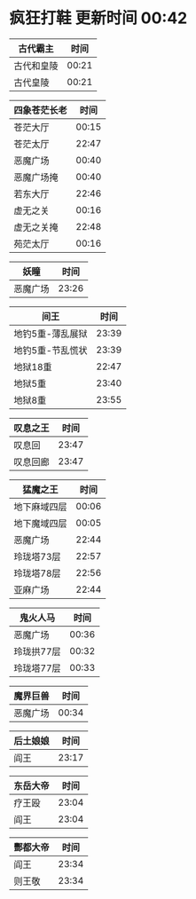 # 疯狂打鞋 更新时间 00:42

| 古代霸主   | 时间    |
|--------|-------|
| 古代和皇陵 | 00:21 |
| 古代皇陵 | 00:21 |

| 四象苍茫长老   | 时间    |
|--------|-------|
| 苍茫大厅 | 00:15 |
| 苍茫太厅 | 22:47 |
| 恶魔广场 | 00:40 |
| 恶魔广场掩 | 00:40 |
| 若东大厅 | 22:46 |
| 虚无之关 | 00:16 |
| 虚无之关掩 | 22:48 |
| 苑茫太厅 | 00:16 |

| 妖瞳   | 时间    |
|--------|-------|
| 恶魔广场 | 23:26 |

| 间王   | 时间    |
|--------|-------|
| 地钓5重-薄乱展狱 | 23:39 |
| 地钓5重-节乱慌状 | 23:39 |
| 地狱18重 | 22:47 |
| 地狱5重 | 23:40 |
| 地狱8重 | 23:55 |

| 叹息之王   | 时间    |
|--------|-------|
| 叹息回 | 23:47 |
| 叹息回廊 | 23:47 |

| 猛魔之王   | 时间    |
|--------|-------|
| 地下麻域四层 | 00:06 |
| 地下魔域四层 | 00:05 |
| 恶魔广场 | 22:44 |
| 玲珑塔73层 | 22:57 |
| 玲珑塔78层 | 22:56 |
| 亚麻广场 | 22:44 |

| 鬼火人马   | 时间    |
|--------|-------|
| 恶魔广场 | 00:36 |
| 玲珑拱77层 | 00:32 |
| 玲珑塔77层 | 00:33 |

| 魔界巨兽   | 时间    |
|--------|-------|
| 恶魔广场 | 00:34 |

| 后土娘娘   | 时间    |
|--------|-------|
| 阎王 | 23:17 |

| 东岳大帝   | 时间    |
|--------|-------|
| 疗王殴 | 23:04 |
| 阎王 | 23:04 |

| 酆都大帝   | 时间    |
|--------|-------|
| 阎王 | 23:34 |
| 则王敬 | 23:34 |